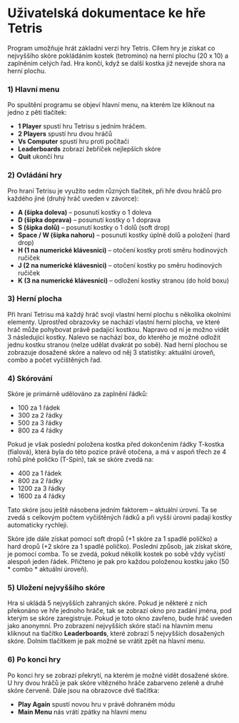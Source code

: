 # Uživatelská dokumentace ke hře Tetris

Program umožňuje hrát základní verzi hry Tetris. Cílem hry je získat co nejvyššího skóre pokládáním kostek (tetromino) na herní plochu (20 x 10) a zaplněním celých řad. Hra končí, když se další kostka již nevejde shora na herní plochu.

### 1) Hlavní menu

Po spuštění programu se objeví hlavní menu, na kterém lze kliknout na jedno z pěti tlačítek: 

- **1 Player** spustí hru Tetrisu s jedním hráčem.
- **2 Players** spustí hru dvou hráčů
- **Vs Computer** spustí hru proti počítači
- **Leaderboards** zobrazí žebříček nejlepších skóre
- **Quit** ukončí hru

### 2) Ovládání hry

Pro hraní Tetrisu je využito sedm různých tlačítek, při hře dvou hráčů pro každého jiné (druhý hráč uveden v závorce):

- **A (šipka doleva)** – posunutí kostky o 1 doleva
- **D (šipka doprava)** – posunutí kostky o 1 doprava
- **S (šipka dolů)** – posunutí kostky o 1 dolů (soft drop)
- **Space / W (šipka nahoru)** – posunutí kostky úplně dolů a položení (hard drop)
- **H (1 na numerické klávesnici)** – otočení kostky proti směru hodinových ručiček
- **J (2 na numerické klávesnici)** – otočení kostky po směru hodinových ručiček
- **K (3 na numerické klávesnici)** – odložení kostky stranou (do hold boxu) 

### 3)  Herní plocha

Při hraní Tetrisu má každý hráč svoji vlastní herní plochu s několika okolními elementy. Uprostřed obrazovky se nachází vlastní herní plocha, ve které hráč může pohybovat právě padající kostkou. Napravo od ní je možno vidět 3 následující kostky. Nalevo se nachází box, do kterého je možné odložit jednu kostku stranou (nelze udělat dvakrát po sobě). Nad herní plochou se zobrazuje dosažené skóre a nalevo od něj 3 statistiky: aktuální úroveň, combo a počet vyčištěných řad.

### 4) Skórování

Skóre je primárně udělováno za zaplnění řádků:

- 100 za 1 řádek
- 300 za 2 řádky
- 500 za 3 řádky
- 800 za 4 řádky

Pokud je však poslední položena kostka před dokončením řádky T-kostka (fialová), která byla do této pozice právě otočena, a má v aspoň třech ze 4 rohů plné poličko (T-Spin), tak se skóre zvedá na:

- 400 za 1 řádek
- 800 za 2 řádky
- 1200 za 3 řádky
- 1600 za 4 řádky

Tato skóre jsou ještě násobena jedním faktorem – aktuální úrovní. Ta se zvedá s celkovým počtem vyčištěných řádků a při vyšší úrovni padají kostky automaticky rychleji.

Skóre jde dále získat pomocí soft dropů (+1 skóre za 1 spadlé políčko) a hard dropů (+2 skóre za 1 spadlé políčko). Poslední způsob, jak získat skóre, je pomocí comba. To se zvedá, pokud několik kostek po sobě vždy vyčistí alespoň jeden řádek. Přičteno je pak pro každou položenou kostku jako (50 \* combo \* aktuální úroveň).

### 5) **Uložení nejvyššího skóre**

Hra si ukládá 5 nejvyšších zahraných skóre. Pokud je některé z nich překonáno ve hře jednoho hráče, tak se zobrazí okno pro zadání jména, pod kterým se skóre zaregistruje. Pokud je toto okno zavřeno, bude hráč uveden jako anonymní. Pro zobrazení nejvyšších skóre stačí na hlavním menu kliknout na tlačítko **Leaderboards**, které zobrazí 5 nejvyšších dosažených skóre. Dolním tlačítkem je pak možné se vrátit zpět na hlavní menu.

### 6) **Po konci hry**

Po konci hry se zobrazí překrytí, na kterém je možné vidět dosažené skóre. U hry dvou hráčů je pak skóre vítězného hráče zabarveno zeleně a druhé skóre červeně. Dále jsou na obrazovce dvě tlačítka:

- **Play Again** spustí novou hru v právě dohraném módu
- **Main Menu** nás vrátí zpátky na hlavní menu




